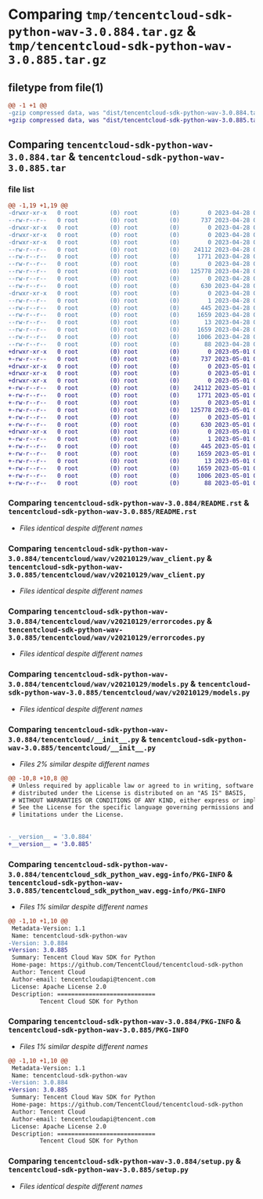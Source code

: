 # Comparing `tmp/tencentcloud-sdk-python-wav-3.0.884.tar.gz` & `tmp/tencentcloud-sdk-python-wav-3.0.885.tar.gz`

## filetype from file(1)

```diff
@@ -1 +1 @@
-gzip compressed data, was "dist/tencentcloud-sdk-python-wav-3.0.884.tar", last modified: Fri Apr 28 02:47:50 2023, max compression
+gzip compressed data, was "dist/tencentcloud-sdk-python-wav-3.0.885.tar", last modified: Mon May  1 00:59:31 2023, max compression
```

## Comparing `tencentcloud-sdk-python-wav-3.0.884.tar` & `tencentcloud-sdk-python-wav-3.0.885.tar`

### file list

```diff
@@ -1,19 +1,19 @@
-drwxr-xr-x   0 root         (0) root         (0)        0 2023-04-28 02:47:50.000000 tencentcloud-sdk-python-wav-3.0.884/
--rw-r--r--   0 root         (0) root         (0)      737 2023-04-28 02:47:50.000000 tencentcloud-sdk-python-wav-3.0.884/README.rst
-drwxr-xr-x   0 root         (0) root         (0)        0 2023-04-28 02:47:50.000000 tencentcloud-sdk-python-wav-3.0.884/tencentcloud/
-drwxr-xr-x   0 root         (0) root         (0)        0 2023-04-28 02:47:50.000000 tencentcloud-sdk-python-wav-3.0.884/tencentcloud/wav/
-drwxr-xr-x   0 root         (0) root         (0)        0 2023-04-28 02:47:50.000000 tencentcloud-sdk-python-wav-3.0.884/tencentcloud/wav/v20210129/
--rw-r--r--   0 root         (0) root         (0)    24112 2023-04-28 02:47:50.000000 tencentcloud-sdk-python-wav-3.0.884/tencentcloud/wav/v20210129/wav_client.py
--rw-r--r--   0 root         (0) root         (0)     1771 2023-04-28 02:47:50.000000 tencentcloud-sdk-python-wav-3.0.884/tencentcloud/wav/v20210129/errorcodes.py
--rw-r--r--   0 root         (0) root         (0)        0 2023-04-28 02:47:50.000000 tencentcloud-sdk-python-wav-3.0.884/tencentcloud/wav/v20210129/__init__.py
--rw-r--r--   0 root         (0) root         (0)   125778 2023-04-28 02:47:50.000000 tencentcloud-sdk-python-wav-3.0.884/tencentcloud/wav/v20210129/models.py
--rw-r--r--   0 root         (0) root         (0)        0 2023-04-28 02:47:50.000000 tencentcloud-sdk-python-wav-3.0.884/tencentcloud/wav/__init__.py
--rw-r--r--   0 root         (0) root         (0)      630 2023-04-28 02:47:50.000000 tencentcloud-sdk-python-wav-3.0.884/tencentcloud/__init__.py
-drwxr-xr-x   0 root         (0) root         (0)        0 2023-04-28 02:47:50.000000 tencentcloud-sdk-python-wav-3.0.884/tencentcloud_sdk_python_wav.egg-info/
--rw-r--r--   0 root         (0) root         (0)        1 2023-04-28 02:47:50.000000 tencentcloud-sdk-python-wav-3.0.884/tencentcloud_sdk_python_wav.egg-info/dependency_links.txt
--rw-r--r--   0 root         (0) root         (0)      445 2023-04-28 02:47:50.000000 tencentcloud-sdk-python-wav-3.0.884/tencentcloud_sdk_python_wav.egg-info/SOURCES.txt
--rw-r--r--   0 root         (0) root         (0)     1659 2023-04-28 02:47:50.000000 tencentcloud-sdk-python-wav-3.0.884/tencentcloud_sdk_python_wav.egg-info/PKG-INFO
--rw-r--r--   0 root         (0) root         (0)       13 2023-04-28 02:47:50.000000 tencentcloud-sdk-python-wav-3.0.884/tencentcloud_sdk_python_wav.egg-info/top_level.txt
--rw-r--r--   0 root         (0) root         (0)     1659 2023-04-28 02:47:50.000000 tencentcloud-sdk-python-wav-3.0.884/PKG-INFO
--rw-r--r--   0 root         (0) root         (0)     1006 2023-04-28 02:47:50.000000 tencentcloud-sdk-python-wav-3.0.884/setup.py
--rw-r--r--   0 root         (0) root         (0)       88 2023-04-28 02:47:50.000000 tencentcloud-sdk-python-wav-3.0.884/setup.cfg
+drwxr-xr-x   0 root         (0) root         (0)        0 2023-05-01 00:59:31.000000 tencentcloud-sdk-python-wav-3.0.885/
+-rw-r--r--   0 root         (0) root         (0)      737 2023-05-01 00:59:31.000000 tencentcloud-sdk-python-wav-3.0.885/README.rst
+drwxr-xr-x   0 root         (0) root         (0)        0 2023-05-01 00:59:31.000000 tencentcloud-sdk-python-wav-3.0.885/tencentcloud/
+drwxr-xr-x   0 root         (0) root         (0)        0 2023-05-01 00:59:31.000000 tencentcloud-sdk-python-wav-3.0.885/tencentcloud/wav/
+drwxr-xr-x   0 root         (0) root         (0)        0 2023-05-01 00:59:31.000000 tencentcloud-sdk-python-wav-3.0.885/tencentcloud/wav/v20210129/
+-rw-r--r--   0 root         (0) root         (0)    24112 2023-05-01 00:59:31.000000 tencentcloud-sdk-python-wav-3.0.885/tencentcloud/wav/v20210129/wav_client.py
+-rw-r--r--   0 root         (0) root         (0)     1771 2023-05-01 00:59:31.000000 tencentcloud-sdk-python-wav-3.0.885/tencentcloud/wav/v20210129/errorcodes.py
+-rw-r--r--   0 root         (0) root         (0)        0 2023-05-01 00:59:31.000000 tencentcloud-sdk-python-wav-3.0.885/tencentcloud/wav/v20210129/__init__.py
+-rw-r--r--   0 root         (0) root         (0)   125778 2023-05-01 00:59:31.000000 tencentcloud-sdk-python-wav-3.0.885/tencentcloud/wav/v20210129/models.py
+-rw-r--r--   0 root         (0) root         (0)        0 2023-05-01 00:59:31.000000 tencentcloud-sdk-python-wav-3.0.885/tencentcloud/wav/__init__.py
+-rw-r--r--   0 root         (0) root         (0)      630 2023-05-01 00:59:31.000000 tencentcloud-sdk-python-wav-3.0.885/tencentcloud/__init__.py
+drwxr-xr-x   0 root         (0) root         (0)        0 2023-05-01 00:59:31.000000 tencentcloud-sdk-python-wav-3.0.885/tencentcloud_sdk_python_wav.egg-info/
+-rw-r--r--   0 root         (0) root         (0)        1 2023-05-01 00:59:31.000000 tencentcloud-sdk-python-wav-3.0.885/tencentcloud_sdk_python_wav.egg-info/dependency_links.txt
+-rw-r--r--   0 root         (0) root         (0)      445 2023-05-01 00:59:31.000000 tencentcloud-sdk-python-wav-3.0.885/tencentcloud_sdk_python_wav.egg-info/SOURCES.txt
+-rw-r--r--   0 root         (0) root         (0)     1659 2023-05-01 00:59:31.000000 tencentcloud-sdk-python-wav-3.0.885/tencentcloud_sdk_python_wav.egg-info/PKG-INFO
+-rw-r--r--   0 root         (0) root         (0)       13 2023-05-01 00:59:31.000000 tencentcloud-sdk-python-wav-3.0.885/tencentcloud_sdk_python_wav.egg-info/top_level.txt
+-rw-r--r--   0 root         (0) root         (0)     1659 2023-05-01 00:59:31.000000 tencentcloud-sdk-python-wav-3.0.885/PKG-INFO
+-rw-r--r--   0 root         (0) root         (0)     1006 2023-05-01 00:59:31.000000 tencentcloud-sdk-python-wav-3.0.885/setup.py
+-rw-r--r--   0 root         (0) root         (0)       88 2023-05-01 00:59:31.000000 tencentcloud-sdk-python-wav-3.0.885/setup.cfg
```

### Comparing `tencentcloud-sdk-python-wav-3.0.884/README.rst` & `tencentcloud-sdk-python-wav-3.0.885/README.rst`

 * *Files identical despite different names*

### Comparing `tencentcloud-sdk-python-wav-3.0.884/tencentcloud/wav/v20210129/wav_client.py` & `tencentcloud-sdk-python-wav-3.0.885/tencentcloud/wav/v20210129/wav_client.py`

 * *Files identical despite different names*

### Comparing `tencentcloud-sdk-python-wav-3.0.884/tencentcloud/wav/v20210129/errorcodes.py` & `tencentcloud-sdk-python-wav-3.0.885/tencentcloud/wav/v20210129/errorcodes.py`

 * *Files identical despite different names*

### Comparing `tencentcloud-sdk-python-wav-3.0.884/tencentcloud/wav/v20210129/models.py` & `tencentcloud-sdk-python-wav-3.0.885/tencentcloud/wav/v20210129/models.py`

 * *Files identical despite different names*

### Comparing `tencentcloud-sdk-python-wav-3.0.884/tencentcloud/__init__.py` & `tencentcloud-sdk-python-wav-3.0.885/tencentcloud/__init__.py`

 * *Files 2% similar despite different names*

```diff
@@ -10,8 +10,8 @@
 # Unless required by applicable law or agreed to in writing, software
 # distributed under the License is distributed on an "AS IS" BASIS,
 # WITHOUT WARRANTIES OR CONDITIONS OF ANY KIND, either express or implied.
 # See the License for the specific language governing permissions and
 # limitations under the License.
 
 
-__version__ = '3.0.884'
+__version__ = '3.0.885'
```

### Comparing `tencentcloud-sdk-python-wav-3.0.884/tencentcloud_sdk_python_wav.egg-info/PKG-INFO` & `tencentcloud-sdk-python-wav-3.0.885/tencentcloud_sdk_python_wav.egg-info/PKG-INFO`

 * *Files 1% similar despite different names*

```diff
@@ -1,10 +1,10 @@
 Metadata-Version: 1.1
 Name: tencentcloud-sdk-python-wav
-Version: 3.0.884
+Version: 3.0.885
 Summary: Tencent Cloud Wav SDK for Python
 Home-page: https://github.com/TencentCloud/tencentcloud-sdk-python
 Author: Tencent Cloud
 Author-email: tencentcloudapi@tencent.com
 License: Apache License 2.0
 Description: ============================
         Tencent Cloud SDK for Python
```

### Comparing `tencentcloud-sdk-python-wav-3.0.884/PKG-INFO` & `tencentcloud-sdk-python-wav-3.0.885/PKG-INFO`

 * *Files 1% similar despite different names*

```diff
@@ -1,10 +1,10 @@
 Metadata-Version: 1.1
 Name: tencentcloud-sdk-python-wav
-Version: 3.0.884
+Version: 3.0.885
 Summary: Tencent Cloud Wav SDK for Python
 Home-page: https://github.com/TencentCloud/tencentcloud-sdk-python
 Author: Tencent Cloud
 Author-email: tencentcloudapi@tencent.com
 License: Apache License 2.0
 Description: ============================
         Tencent Cloud SDK for Python
```

### Comparing `tencentcloud-sdk-python-wav-3.0.884/setup.py` & `tencentcloud-sdk-python-wav-3.0.885/setup.py`

 * *Files identical despite different names*

